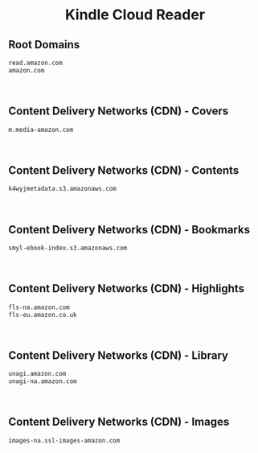 


<h1 align="center">Kindle Cloud Reader</h1>  


## Root Domains


```html
read.amazon.com
amazon.com
```  

<br>

## Content Delivery Networks (CDN) - Covers


```html
m.media-amazon.com
```  

<br>

## Content Delivery Networks (CDN) - Contents


```html
k4wyjmetadata.s3.amazonaws.com
```  

<br>

## Content Delivery Networks (CDN) - Bookmarks


```html
smyl-ebook-index.s3.amazonaws.com
```  

<br>

## Content Delivery Networks (CDN) - Highlights


```html
fls-na.amazon.com
fls-eu.amazon.co.uk
```  

<br>

## Content Delivery Networks (CDN) - Library


```html
unagi.amazon.com
unagi-na.amazon.com
```  

<br>

## Content Delivery Networks (CDN) - Images


```html
images-na.ssl-images-amazon.com
```  

<br>
